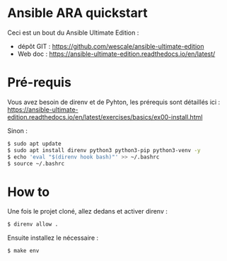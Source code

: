 # Ansible ARA quickstart 

Ceci est un bout du  Ansible Ultimate Edition :

* dépôt GIT :  https://github.com/wescale/ansible-ultimate-edition 
* Web doc : https://ansible-ultimate-edition.readthedocs.io/en/latest/



# Pré-requis

Vous avez besoin de direnv et de Pyhton, les prérequis sont détaillés ici : https://ansible-ultimate-edition.readthedocs.io/en/latest/exercises/basics/ex00-install.html

Sinon :

```bash
$ sudo apt update 
$ sudo apt install direnv python3 python3-pip python3-venv -y
$ echo 'eval "$(direnv hook bash)"' >> ~/.bashrc
$ source ~/.bashrc
```


# How to

Une fois le projet cloné, allez dedans et activer direnv :

```bash
$ direnv allow .
```

Ensuite installez le nécessaire :

```bash
$ make env
```
